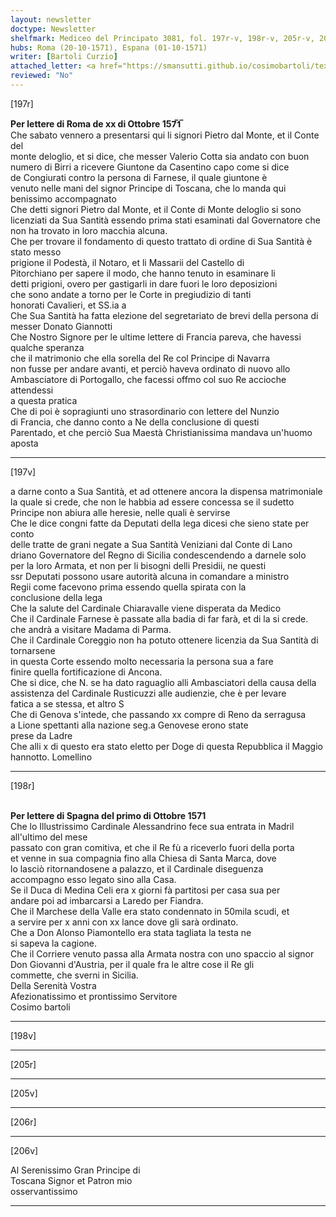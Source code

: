 ```yaml
---
layout: newsletter
doctype: Newsletter
shelfmark: Mediceo del Principato 3081, fol. 197r-v, 198r-v, 205r-v, 206r-v
hubs: Roma (20-10-1571), Espana (01-10-1571)
writer: [Bartoli Curzio]
attached_letter: <a href="https://smansutti.github.io/cosimobartoli/texts/CarteStrozziane_SI_120_003/">CarteStrozziane_SI_120_003</a>
reviewed: "No"
---
```


[197r]  
  
  
<strong>Per lettere di Roma de xx di Ottobre 157̅1̅</strong>  
Che sabato vennero a presentarsi qui li signori Pietro dal Monte, et il Conte del  
monte deloglio, et si dice, che messer Valerio Cotta sia andato con buon  
numero di Birri a ricevere Giuntone da Casentino capo come si dice  
de Congiurati contro la persona di Farnese, il quale giuntone è  
venuto nelle mani del signor Principe di Toscana, che lo manda qui  
benissimo accompagnato  
Che detti signori Pietro dal Monte, et il Conte di Monte deloglio si sono  
licenziati da Sua Santità essendo prima stati esaminati dal Governatore che  
non ha trovato in loro macchia alcuna.  
Che per trovare il fondamento di questo trattato di ordine di Sua Santità è stato messo  
prigione il Podestà, il Notaro, et li Massarii del Castello di  
Pitorchiano per sapere il modo, che hanno tenuto in esaminare li  
detti prigioni, overo per gastigarli in dare fuori le loro deposizioni  
che sono andate a torno per le Corte in pregiudizio di tanti  
honorati Cavalieri, et SS.ia a  
Che Sua Santità ha fatta elezione del segretariato de brevi della persona di  
messer Donato Giannotti  
Che Nostro Signore per le ultime lettere di Francia pareva, che havessi qualche speranza  
che il matrimonio che ella sorella del Re col Principe di Navarra  
non fusse per andare avanti, et perciò haveva ordinato di nuovo allo  
Ambasciatore di Portogallo, che facessi offmo col suo Re accioche attendessi  
a questa pratica  
Che di poi è sopragiunti uno strasordinario con lettere del Nunzio  
di Francia, che danno conto a Ne della conclusione di questi  
Parentado, et che perciò Sua Maestà Christianissima mandava un'huomo aposta  
  
---  

[197v]  
  
  
a darne conto a Sua Santità, et ad ottenere ancora la dispensa matrimoniale  
la quale si crede, che non le habbia ad essere concessa se il sudetto  
Principe non abiura alle heresie, nelle quali è servirse  
Che le dice congni fatte da Deputati della lega dicesi che sieno state per conto  
delle tratte de grani negate a Sua Santità Veniziani dal Conte di Lano  
driano Governatore del Regno di Sicilia condescendendo a darnele solo  
per la loro Armata, et non per li bisogni delli Presidii, ne questi  
ssr Deputati possono usare autorità alcuna in comandare a ministro  
Regii come facevono prima essendo quella spirata con la  
conclusione della lega  
Che la salute del Cardinale Chiaravalle viene disperata da Medico  
Che il Cardinale Farnese è passate alla badia di far farà, et di la si crede.  
che andrà a visitare Madama di Parma.  
Che il Cardinale Coreggio non ha potuto ottenere licenzia da Sua Santità di tornarsene  
in questa Corte essendo molto necessaria la persona sua a fare  
finire quella fortificazione di Ancona.  
Che si dice, che N. se ha dato raguaglio alli Ambasciatori della causa della  
assistenza del Cardinale Rusticuzzi alle audienzie, che è per levare  
fatica a se stessa, et altro S  
Che di Genova s'intede, che passando xx compre di Reno da serragusa  
a Lione spettanti alla nazione seg.a Genovese erono state  
prese da Ladre  
Che alli x di questo era stato eletto per Doge di questa Repubblica il Maggio  
hannotto. Lomellino  
  
---  

[198r]  
  
  
<br/><strong>Per lettere di Spagna del primo di Ottobre 1571</strong>  
Che lo Illustrissimo Cardinale Alessandrino fece sua entrata in Madril all'ultimo del mese  
passato con gran comitiva, et che il Re fù a riceverlo fuori della porta  
et venne in sua compagnia fino alla Chiesa di Santa Marca, dove  
lo lasciò ritornandosene a palazzo, et il Cardinale diseguenza  
accompagno esso legato sino alla Casa.  
Se il Duca di Medina Celi era x giorni fà partitosi per casa sua per  
andare poi ad imbarcarsi a Laredo per Fiandra.  
Che il Marchese della Valle era stato condennato in 50mila scudi, et  
a servire per x anni con xx lance dove gli sarà ordinato.  
Che a Don Alonso Piamontello era stata tagliata la testa ne  
si sapeva la cagione.  
Che il Corriere venuto passa alla Armata nostra con uno spaccio al signor  
Don Giovanni d'Austria, per il quale fra le altre cose il Re gli  
commette, che sverni in Sicilia.  
Della Serenità Vostra  
Afezionatissimo et prontissimo Servitore  
Cosimo bartoli  
  
---  

[198v]  
  
  
  
---  

[205r]  
  
  
  
---  

[205v]  
  
  
  
---  

[206r]  
  
  
  
---  

[206v]  
  
  
Al Serenissimo Gran Principe di  
Toscana Signor et Patron mio  
osservantissimo  
  
---  

